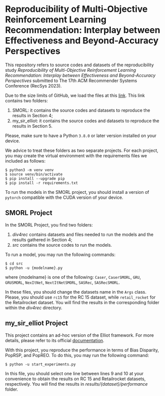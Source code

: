 # Reproducibility of Multi-Objective Reinforcement Learning Recommendation: Interplay between Effectiveness and Beyond-Accuracy Perspectives
This repository refers to source codes and datasets of the reproducibility study _Reproducibility of Multi-Objective Reinforcement Learning Recommendation:
Interplay between Effectiveness and Beyond-Accuracy Perspectives_ submitted to The 17th ACM Recommender Systems Conference (RecSys 2023).

Due to the size limits of GitHub, we load the files at this [link](https://drive.google.com/file/d/1L40DnK4N9_iR0tXtGLWpXW6QfGcoUZVI/view?usp=share_link). This link contains two folders:

 1. SMORL: it contains the source codes and datasets to reproduce the results in Section 4;
 2. my_sir_elliot: it contains the source codes and datasets to reproduce the results in Section 5.
 
Please, make sure to have a Python `3.8.0` or later version installed on your device.

We advice to treat these folders as two separate projects. For each project, you may create the virtual environment with the requirements files we included as follows:

```
$ python3 -m venv venv
$ source venv/bin/activate
$ pip install --upgrade pip
$ pip install -r requirements.txt
```
 To run the models in the SMORL project, you should install a version of ```pytorch``` compatible with the CUDA version of your device.
 
 ## SMORL Project
 
 In the SMORL Project, you find two folders:
 
 1. _div4rec_ contains datasets and files needed to run the models and the results gathered in Section 4;
 2. _src_ contains the source codes to run the models.
 
 To run a model, you may run the following commands:
 

```
$ cd src
$ python -u {modelname}.py
```
where {modelname} is one of the following: ```Caser```, ```CaserSMORL```, ```GRU```, ```GRUSMORL```, ```NexItNet```, ```NextItNetSMORL```, ```SASRec```, ```SASRecSMORL```.

In these files, you should change the datasets name in the ```Args``` class. Please, you should use ```rc15``` for the RC 15 dataset, while ```retail_rocket``` for the Retailrocket dataset. You will find the results in the corresponding folder within the _div4rec_ directory.

## my_sir_elliot Project

This project contains an ad-hoc version of the Elliot framework. For more details, please refer to its official [documentation](https://elliot.readthedocs.io/en/latest/).

With this project, you reproduce the performance in terms of Bias Disparity, PopRSP, and PopREO. To do this, you may run the following command:

```
$ python -u start_experiments.py
```
In this file, you should select one line between lines 9 and 10 at your convenience to obtain the results on RC 15 and Retailrocket datasets, respectively. You will find the results in _results/{dataset}/performance_ folder.
